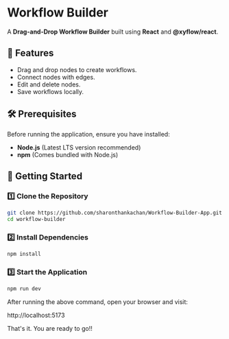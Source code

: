 # Workflow Builder

A **Drag-and-Drop Workflow Builder** built using **React** and **@xyflow/react**.

## 📌 Features
- Drag and drop nodes to create workflows.
- Connect nodes with edges.
- Edit and delete nodes.
- Save workflows locally.


## 🛠️ Prerequisites
Before running the application, ensure you have installed:
- **Node.js** (Latest LTS version recommended)
- **npm** (Comes bundled with Node.js)

## 🚀 Getting Started

### 1️⃣ Clone the Repository
```sh
git clone https://github.com/sharonthankachan/Workflow-Builder-App.git
cd workflow-builder
```

### 2️⃣ Install Dependencies
```sh
npm install
```

### 3️⃣ Start the Application
```sh
npm run dev
```

After running the above command, open your browser and visit:

http://localhost:5173

That's it. You are ready to go!!